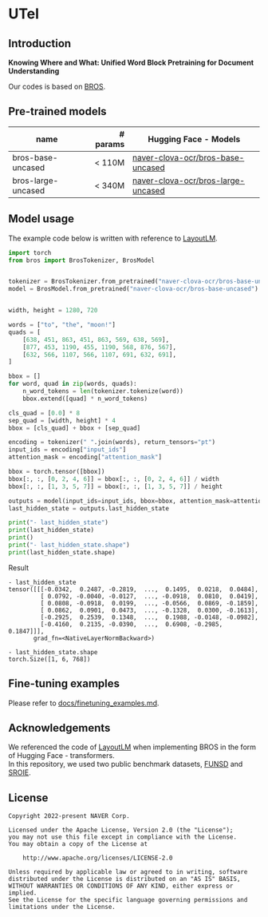 # UTel

## Introduction

**Knowing Where and What: Unified Word Block Pretraining for Document Understanding**<br> 

Our codes is based on [BROS](https://github.com/clovaai/bros).

## Pre-trained models

| name               | # params | Hugging Face - Models                                                                           |
|--------------------|---------:|-------------------------------------------------------------------------------------------------|
| bros-base-uncased  |   < 110M | [naver-clova-ocr/bros-base-uncased](https://huggingface.co/naver-clova-ocr/bros-base-uncased)   |
| bros-large-uncased |   < 340M | [naver-clova-ocr/bros-large-uncased](https://huggingface.co/naver-clova-ocr/bros-large-uncased) |

## Model usage

The example code below is written with reference to [LayoutLM](https://huggingface.co/docs/transformers/model_doc/layoutlm).

```python
import torch
from bros import BrosTokenizer, BrosModel


tokenizer = BrosTokenizer.from_pretrained("naver-clova-ocr/bros-base-uncased")
model = BrosModel.from_pretrained("naver-clova-ocr/bros-base-uncased")


width, height = 1280, 720

words = ["to", "the", "moon!"]
quads = [
    [638, 451, 863, 451, 863, 569, 638, 569],
    [877, 453, 1190, 455, 1190, 568, 876, 567],
    [632, 566, 1107, 566, 1107, 691, 632, 691],
]

bbox = []
for word, quad in zip(words, quads):
    n_word_tokens = len(tokenizer.tokenize(word))
    bbox.extend([quad] * n_word_tokens)

cls_quad = [0.0] * 8
sep_quad = [width, height] * 4
bbox = [cls_quad] + bbox + [sep_quad]

encoding = tokenizer(" ".join(words), return_tensors="pt")
input_ids = encoding["input_ids"]
attention_mask = encoding["attention_mask"]

bbox = torch.tensor([bbox])
bbox[:, :, [0, 2, 4, 6]] = bbox[:, :, [0, 2, 4, 6]] / width
bbox[:, :, [1, 3, 5, 7]] = bbox[:, :, [1, 3, 5, 7]] / height

outputs = model(input_ids=input_ids, bbox=bbox, attention_mask=attention_mask)
last_hidden_state = outputs.last_hidden_state

print("- last_hidden_state")
print(last_hidden_state)
print()
print("- last_hidden_state.shape")
print(last_hidden_state.shape)
```

Result
```
- last_hidden_state
tensor([[[-0.0342,  0.2487, -0.2819,  ...,  0.1495,  0.0218,  0.0484],
         [ 0.0792, -0.0040, -0.0127,  ..., -0.0918,  0.0810,  0.0419],
         [ 0.0808, -0.0918,  0.0199,  ..., -0.0566,  0.0869, -0.1859],
         [ 0.0862,  0.0901,  0.0473,  ..., -0.1328,  0.0300, -0.1613],
         [-0.2925,  0.2539,  0.1348,  ...,  0.1988, -0.0148, -0.0982],
         [-0.4160,  0.2135, -0.0390,  ...,  0.6908, -0.2985,  0.1847]]],
       grad_fn=<NativeLayerNormBackward>)

- last_hidden_state.shape
torch.Size([1, 6, 768])
```

## Fine-tuning examples

Please refer to [docs/finetuning_examples.md](docs/finetuning_examples.md).

## Acknowledgements

We referenced the code of [LayoutLM](https://huggingface.co/docs/transformers/model_doc/layoutlm) when implementing BROS in the form of Hugging Face - transformers.  
In this repository, we used two public benchmark datasets, [FUNSD](https://guillaumejaume.github.io/FUNSD/) and [SROIE](https://rrc.cvc.uab.es/?ch=13).

## License

```
Copyright 2022-present NAVER Corp.

Licensed under the Apache License, Version 2.0 (the "License");
you may not use this file except in compliance with the License.
You may obtain a copy of the License at

    http://www.apache.org/licenses/LICENSE-2.0

Unless required by applicable law or agreed to in writing, software
distributed under the License is distributed on an "AS IS" BASIS,
WITHOUT WARRANTIES OR CONDITIONS OF ANY KIND, either express or implied.
See the License for the specific language governing permissions and
limitations under the License.
```
